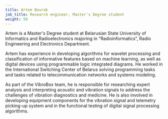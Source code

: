 ```yaml
---
title: Artem Bourak
job_title: Research engineer, Master's Degree student
weight: 50
---
```

Artem is a Master's Degree student at Belarusian State University of Informatics and Radioelectronics majoring in “Radioinformatics”, Radio Engineering and Electronics Department.

Artem has experience in developing algorithms for wavelet processing and classification of informative features based on machine learning, as well as digital devices using programmable logic integrated diagrams. He worked in the International Switching Center of Belarus solving programming tasks and tasks related to telecommunication networks and systems modeling.

As part of the VibroBox team, he is responsible for researching expert analysis and interpreting acoustic and vibration signals to address the challenges of vibration diagnostics and medicine. He is also involved in developing equipment components for the vibration signal and telemetry picking-up system and in the functional testing of digital signal processing algorithms.
